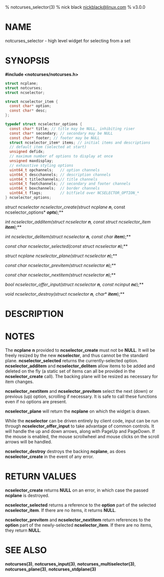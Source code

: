 % notcurses_selector(3)
% nick black <nickblack@linux.com>
% v3.0.0

# NAME

notcurses_selector - high level widget for selecting from a set

# SYNOPSIS

**#include <notcurses/notcurses.h>**

```c
struct ncplane;
struct notcurses;
struct ncselector;

struct ncselector_item {
  const char* option;
  const char* desc;
};

typedef struct ncselector_options {
  const char* title; // title may be NULL, inhibiting riser
  const char* secondary; // secondary may be NULL
  const char* footer; // footer may be NULL
  struct ncselector_item* items; // initial items and descriptions
  // default item (selected at start)
  unsigned defidx;
  // maximum number of options to display at once
  unsigned maxdisplay;
  // exhaustive styling options
  uint64_t opchannels;   // option channels
  uint64_t descchannels; // description channels
  uint64_t titlechannels;// title channels
  uint64_t footchannels; // secondary and footer channels
  uint64_t boxchannels;  // border channels
  uint64_t flags;        // bitfield over NCSELECTOR_OPTION_*
} ncselector_options;
```

**struct ncselector* ncselector_create(struct ncplane* ***n***, const ncselector_options* ***opts***);**

**int ncselector_additem(struct ncselector* ***n***, const struct ncselector_item* ***item***);**

**int ncselector_delitem(struct ncselector* ***n***, const char* ***item***);**

**const char* ncselector_selected(const struct ncselector* ***n***);**

**struct ncplane* ncselector_plane(struct ncselector* ***n***);**

**const char* ncselector_previtem(struct ncselector* ***n***);**

**const char* ncselector_nextitem(struct ncselector* ***n***);**

**bool ncselector_offer_input(struct ncselector* ***n***, const ncinput* ***nc***);**

**void ncselector_destroy(struct ncselector* ***n***, char** ***item***);**

# DESCRIPTION

# NOTES

The **ncplane** **n** provided to **ncselector_create** must not be **NULL**.
It will be freely resized by the new **ncselector**, and thus cannot be
the standard plane. **ncselector_selected** returns the currently-selected
option. **ncselector_additem** and **ncselector_delitem** allow items to be
added and deleted on the fly (a static set of items can all be provided in the
**ncselector_create** call). The backing plane will be resized as necessary for
item changes.

**ncselector_nextitem** and **ncselector_previtem** select the next (down) or
previous (up) option, scrolling if necessary. It is safe to call these
functions even if no options are present.

**ncselector_plane** will return the **ncplane** on which the widget is
drawn.

While the **ncselector** can be driven entirely by client code, input can
be run through **ncselector_offer_input** to take advantage of common
controls. It will handle the up and down arrows, along with PageUp and
PageDown. If the mouse is enabled, the mouse scrollwheel and mouse clicks
on the scroll arrows will be handled.

**ncselector_destroy** destroys the backing **ncplane**, as does
**ncselector_create** in the event of any error.

# RETURN VALUES

**ncselector_create** returns **NULL** on an error, in which case the passed
**ncplane** is destroyed.

**ncselector_selected** returns a reference to the **option** part of the
selected **ncselector_item**. If there are no items, it returns **NULL**.

**ncselector_previtem** and **ncselector_nextitem** return references to the
**option** part of the newly-selected **ncselector_item**. If there are no
items, they return **NULL**.

# SEE ALSO

**notcurses(3)**,
**notcurses_input(3)**,
**notcurses_multiselector(3)**,
**notcurses_plane(3)**,
**notcurses_stdplane(3)**
